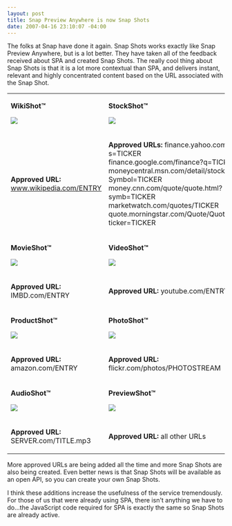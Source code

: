```yaml
---
layout: post
title: Snap Preview Anywhere is now Snap Shots
date: 2007-04-16 23:10:07 -04:00
---
```


The folks at Snap have done it again. Snap Shots works exactly like Snap Preview Anywhere, but is a lot better. They have taken all of the feedback received about SPA and created Snap Shots. The really cool thing about Snap Shots is that it is a lot more contextual than SPA, and delivers instant, relevant and highly concentrated content based on the URL associated with the Snap Shot.
 <table align="center"> <tbody> <tr> <td> 

**WikiShot™**  

![](http://blog.snap.com/wp-content/uploads/WikiShot.jpg) 
</td> <td> 

**StockShot™**  

![](http://blog.snap.com/wp-content/uploads/StockShot.jpg) 
</td></tr> <tr> <td> 

**Approved URL:** www.wikipedia.com/ENTRY 
</td> <td> 

**Approved URLs:** finance.yahoo.com/q?s=TICKER  
finance.google.com/finance?q=TICKER  
moneycentral.msn.com/detail/stock_quote?Symbol=TICKER  
money.cnn.com/quote/quote.html?symb=TICKER  
marketwatch.com/quotes/TICKER  
quote.morningstar.com/Quote/Quote.aspx?ticker=TICKER 
</td></tr> <tr> <td> 

**MovieShot™**  

![](http://blog.snap.com/wp-content/uploads/MovieShot.jpg) 
</td> <td> 

**VideoShot™**  

![](http://blog.snap.com/wp-content/uploads/VideoShot.jpg) 
</td></tr> <tr> <td> 

**Approved URL:** IMBD.com/ENTRY 
</td> <td> 

**Approved URL:** youtube.com/ENTRY 
</td></tr> <tr> <td> 

**ProductShot™**  

![](http://blog.snap.com/wp-content/uploads/ProductShot.jpg) 
</td> 

 <td> 

**PhotoShot™**  

![](http://blog.snap.com/wp-content/uploads/PhotoShot.jpg) 
</td> 

</tr> <tr> <td> 

**Approved URL:** amazon.com/ENTRY 
</td> <td> 

**Approved URL:** flickr.com/photos/PHOTOSTREAM 
</td></tr> <tr> <td> 

**AudioShot™**  

![](http://blog.snap.com/wp-content/uploads/AudioShot.jpg) 
</td> <td> 

**PreviewShot™**  

![](http://blog.snap.com/wp-content/uploads/PreviewShot.jpg) 
</td></tr> <tr> <td> 

**Approved URL:** SERVER.com/TITLE.mp3 
</td> <td> 

**Approved URL:** all other URLs 
</td></tr></tbody></table> 

More approved URLs are being added all the time and more Snap Shots are also being created. Even better news is that Snap Shots will be available as an open API, so you can create your own Snap Shots. 

I think these additions increase the usefulness of the service tremendously. For those of us that were already using SPA, there isn't anything we have to do...the JavaScript code required for SPA is exactly the same so Snap Shots are already active.
